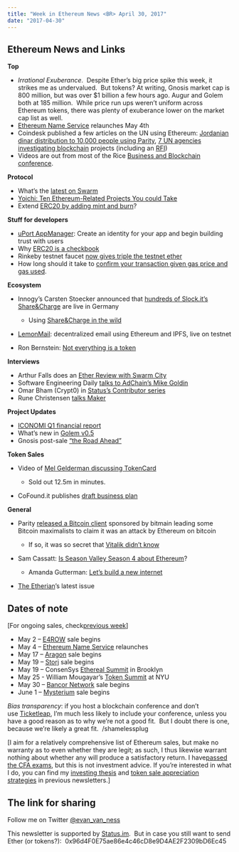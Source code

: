 ```yaml
---
title: "Week in Ethereum News <BR> April 30, 2017"
date: "2017-04-30"
---
```


## Ethereum News and Links  

**Top**

- _Irrational Exuberance_.  Despite Ether’s big price spike this week, it strikes me as undervalued.  But tokens? At writing, Gnosis market cap is 800 million, but was over $1 billion a few hours ago. Augur and Golem both at 185 million.  While price run ups weren’t uniform across Ethereum tokens, there was plenty of exuberance lower on the market cap list as well.
- [Ethereum Name Service](https://t.umblr.com/redirect?z=https%3A%2F%2Fmedium.com%2Fthe-ethereum-name-service%2Fannouncing-the-ethereum-name-service-relaunch-date-4390af6dd9a2&t=MWVmMDZmNmE2MDdjN2I3MGNlMjZkZjA4ZGEzMDJjZTllOTYyMWU5MCxMcFlFMUJJWA%3D%3D&b=t%3AQ8svKXOQOFn4j1wJ-IeWRA&p=https%3A%2F%2Fwww.weekinethereum.com%2Fpost%2F160233722088%2Fapril-30-2017&m=0) relaunches May 4th
- Coindesk published a few articles on the UN using Ethereum: [Jordanian dinar distribution to 10,000 people using Parity](https://t.umblr.com/redirect?z=http%3A%2F%2Fwww.coindesk.com%2Fthe-united-nations-just-launched-its-first-large-scale-ethereum-test%2F&t=ZDY1ODJjOGZjNmViMzBjOWQxMDgzZTI4NjgxYmVhNzYyNzc4Nzc3NSxMcFlFMUJJWA%3D%3D&b=t%3AQ8svKXOQOFn4j1wJ-IeWRA&p=https%3A%2F%2Fwww.weekinethereum.com%2Fpost%2F160233722088%2Fapril-30-2017&m=0), [7 UN agencies investigating blockchain](https://t.umblr.com/redirect?z=http%3A%2F%2Fwww.coindesk.com%2F7-united-nations-agencies-are-now-investigating-blockchain-applications%2F&t=ZWIyNjQ4ZmNlNDgzYTQyMDg4ODljM2FhZDdkZjAzZmRlMWNhYTIyYSxMcFlFMUJJWA%3D%3D&b=t%3AQ8svKXOQOFn4j1wJ-IeWRA&p=https%3A%2F%2Fwww.weekinethereum.com%2Fpost%2F160233722088%2Fapril-30-2017&m=0) projects (including an [RFI](https://t.umblr.com/redirect?z=https%3A%2F%2Fwww.unops.org%2FApplyBO%2FFile.aspx%2FUNOPS-2017-RFI-Blockchain-001-2%2520.pdf%3FAttachmentID%3D11df148d-ee13-43ee-9fdc-2a07a42777b1&t=NjYzZTJhYjU1OTc3OGE2N2FjNzEzZGM1NWUxMjEzOTQ1YjUxZDcwZixMcFlFMUJJWA%3D%3D&b=t%3AQ8svKXOQOFn4j1wJ-IeWRA&p=https%3A%2F%2Fwww.weekinethereum.com%2Fpost%2F160233722088%2Fapril-30-2017&m=0))
- Videos are out from most of the Rice [Business and Blockchain conference](https://t.umblr.com/redirect?z=https%3A%2F%2Fwww.youtube.com%2Fuser%2Fjonesgraduateschool%2Fvideos&t=OWFmMGQzNDEzODAzNzhjOWMzZTIwOGMwN2FjOGVmZjNjZWZmOTM5MyxMcFlFMUJJWA%3D%3D&b=t%3AQ8svKXOQOFn4j1wJ-IeWRA&p=https%3A%2F%2Fwww.weekinethereum.com%2Fpost%2F160233722088%2Fapril-30-2017&m=0).

**Protocol**

- What’s the [latest on Swarm](https://t.umblr.com/redirect?z=https%3A%2F%2Fwww.reddit.com%2Fr%2Fethereum%2Fcomments%2F68gwma%2Fwhat_is_the_status_of_swarm%2Fdgzd71w%2F%3Fcontext%3D3&t=NGRlMzJmOTRmMmIzODBjOTA1OGEwM2JlOWFkOGQ3MmQ5OTY2YjllOSxMcFlFMUJJWA%3D%3D&b=t%3AQ8svKXOQOFn4j1wJ-IeWRA&p=https%3A%2F%2Fwww.weekinethereum.com%2Fpost%2F160233722088%2Fapril-30-2017&m=0)
- [Yoichi: Ten Ethereum-Related Projects You could Take](https://t.umblr.com/redirect?z=https%3A%2F%2Fmedium.com%2F%40pirapira%2Ften-ethereum-related-pending-projects-you-could-take-c828a2dce88e&t=MjkxMmMxMmQ2ZDZkM2YxNTFhYjE5NTg3ZTgyOGIzYmFmNWE3NzZiYyxMcFlFMUJJWA%3D%3D&b=t%3AQ8svKXOQOFn4j1wJ-IeWRA&p=https%3A%2F%2Fwww.weekinethereum.com%2Fpost%2F160233722088%2Fapril-30-2017&m=0)
- Extend [ERC20 by adding mint and burn](https://t.umblr.com/redirect?z=https%3A%2F%2Fgithub.com%2Fethereum%2FEIPs%2Fpull%2F621&t=OTM0NDc0YmIwMzI2MDJiOTkzODI2MWNkMjIwYjk1YjJiMjVhZjc3YSxMcFlFMUJJWA%3D%3D&b=t%3AQ8svKXOQOFn4j1wJ-IeWRA&p=https%3A%2F%2Fwww.weekinethereum.com%2Fpost%2F160233722088%2Fapril-30-2017&m=0)?

**Stuff for developers**

- [uPort AppManager](https://t.umblr.com/redirect?z=https%3A%2F%2Fmedium.com%2Fuport%2Fuport-app-manager-create-an-identity-for-your-app-8e7a65a7bf4c&t=MDZmOTRjNjQ0ZTg2ODk2ZDY1ZmIwZDRmZTdmYTIyZmJlOGVjOGI4OCxMcFlFMUJJWA%3D%3D&b=t%3AQ8svKXOQOFn4j1wJ-IeWRA&p=https%3A%2F%2Fwww.weekinethereum.com%2Fpost%2F160233722088%2Fapril-30-2017&m=0): Create an identity for your app and begin building trust with users
- Why [ERC20 is a checkbook](https://t.umblr.com/redirect?z=https%3A%2F%2Fmedium.com%2F%40deviatefish%2Faudits-and-erc20-tokens-c3bd59f7ebb2&t=MGU1OWVlOWRmZWRmNjMxMTI0YTVkYjcyYmFkOGE0Y2U3NzYwYzlhYSxMcFlFMUJJWA%3D%3D&b=t%3AQ8svKXOQOFn4j1wJ-IeWRA&p=https%3A%2F%2Fwww.weekinethereum.com%2Fpost%2F160233722088%2Fapril-30-2017&m=0)
- Rinkeby testnet faucet [now gives triple the testnet ether](https://t.umblr.com/redirect?z=https%3A%2F%2Fwww.reddit.com%2Fr%2Fethereum%2Fcomments%2F68snz2%2Fbumped_rinkeby_faucet_limits_added_withdrawal%2F&t=YmE4MmYwNTU0MmM3MDNhNjk2N2Y4YzI4NjdmMWQyYjhkZDIyMGE0MixMcFlFMUJJWA%3D%3D&b=t%3AQ8svKXOQOFn4j1wJ-IeWRA&p=https%3A%2F%2Fwww.weekinethereum.com%2Fpost%2F160233722088%2Fapril-30-2017&m=0)
- How long should it take to [confirm your transaction given gas price and gas used](https://t.umblr.com/redirect?z=http%3A%2F%2Fethgasstation.info%2Fcalculator.php&t=YzNlNzk5YWI0NjFjMmU4MzRmYzIzZDhkMjIzYmJhZjQyNzE4ZTIzYSxMcFlFMUJJWA%3D%3D&b=t%3AQ8svKXOQOFn4j1wJ-IeWRA&p=https%3A%2F%2Fwww.weekinethereum.com%2Fpost%2F160233722088%2Fapril-30-2017&m=0).

**Ecosystem**

- Innogy’s Carsten Stoecker announced that [hundreds of Slock.it’s Share&Charge](https://twitter.com/CarstenStoecker/status/857708084801806337) are live in Germany
    - Using [Share&Charge in the wild](https://t.umblr.com/redirect?z=https%3A%2F%2Fwww.reddit.com%2Fr%2Fethereum%2Fcomments%2F68n6lq%2Fcharged_a_bmw_i3_at_a_blockchainified_sharecharge%2F&t=NzViZDdiYjkzY2U4ZWYxOTgxMGMwZDM0OTAxYWM2MGU5MDRkMDZmNSxMcFlFMUJJWA%3D%3D&b=t%3AQ8svKXOQOFn4j1wJ-IeWRA&p=https%3A%2F%2Fwww.weekinethereum.com%2Fpost%2F160233722088%2Fapril-30-2017&m=0)  
        
- [LemonMail](https://t.umblr.com/redirect?z=https%3A%2F%2Fwww.reddit.com%2Fr%2Fethereum%2Fcomments%2F68tyhn%2Flemonmail_dapp_a_decentralized_email_service%2F&t=MjdhNzA2MjE2ZDEyNzczN2RjMjAzYTQzMjk4ZWUxNDM0YjQ4NDVmMSxMcFlFMUJJWA%3D%3D&b=t%3AQ8svKXOQOFn4j1wJ-IeWRA&p=https%3A%2F%2Fwww.weekinethereum.com%2Fpost%2F160233722088%2Fapril-30-2017&m=0): decentralized email using Ethereum and IPFS, live on testnet
- Ron Bernstein: [Not everything is a token](https://t.umblr.com/redirect?z=http%3A%2F%2Fblog.augur.net%2Fnot-everything-is-a-token%2F&t=NWU5NmZlMDViZTg4Y2JhNzNkZjNiNDYyMzlhNTM2MWM1OGMyMjIzYSxMcFlFMUJJWA%3D%3D&b=t%3AQ8svKXOQOFn4j1wJ-IeWRA&p=https%3A%2F%2Fwww.weekinethereum.com%2Fpost%2F160233722088%2Fapril-30-2017&m=0)

**Interviews**

- Arthur Falls does an [Ether Review with Swarm City](https://t.umblr.com/redirect?z=https%3A%2F%2Fetherreview.info%2Fthe-ether-review-64-conversations-with-the-swarm-5ed15910b232&t=NmI5NWVhZTAwYjJmM2ViZjBhNDk2OWQ5ZDcxNDU3YjVlMWI4MjVmOSxMcFlFMUJJWA%3D%3D&b=t%3AQ8svKXOQOFn4j1wJ-IeWRA&p=https%3A%2F%2Fwww.weekinethereum.com%2Fpost%2F160233722088%2Fapril-30-2017&m=0)
- Software Engineering Daily [talks to AdChain’s Mike Goldin](https://t.umblr.com/redirect?z=https%3A%2F%2Fsoftwareengineeringdaily.com%2F2017%2F04%2F06%2Fblockchain-applications-with-mike-goldin%2F&t=ZTk1YTJhNjFjYzczOGMxODhiM2FhNmJlNmVkMjc5ODVhYjY0YWEyYSxMcFlFMUJJWA%3D%3D&b=t%3AQ8svKXOQOFn4j1wJ-IeWRA&p=https%3A%2F%2Fwww.weekinethereum.com%2Fpost%2F160233722088%2Fapril-30-2017&m=0)
- Omar Bham (Crypt0) in [Status’s Contributor series](https://t.umblr.com/redirect?z=https%3A%2F%2Fblog.status.im%2Fethereum-contributors-series-issue-06-omar-bham-ac4ff3fff630&t=MGQ3ZDE5YTc2NzA1MDA5OTE2YjUzOTgwNTQ1NGE2ZDNlZGMyMDEzNixMcFlFMUJJWA%3D%3D&b=t%3AQ8svKXOQOFn4j1wJ-IeWRA&p=https%3A%2F%2Fwww.weekinethereum.com%2Fpost%2F160233722088%2Fapril-30-2017&m=0)
- Rune Christensen [talks Maker](https://t.umblr.com/redirect?z=https%3A%2F%2Fblog.status.im%2Fethereum-dapp-creators-issue-09-maker-552080f81072&t=YzU3NDMzN2IzZmMyMzEyMDdiYmIxY2JkMDE4Y2I5NWI4YjVmZmVjZCxMcFlFMUJJWA%3D%3D&b=t%3AQ8svKXOQOFn4j1wJ-IeWRA&p=https%3A%2F%2Fwww.weekinethereum.com%2Fpost%2F160233722088%2Fapril-30-2017&m=0)

**Project Updates**

- [ICONOMI Q1 financial report](https://t.umblr.com/redirect?z=https%3A%2F%2Fmedium.com%2Ficonominet%2Ficonomi-financial-report-q1-2017-a1b9dff59e2c&t=MDRlMTg4M2M5ZTA4OTk5OGJhZmQ0ZjcwYjQ1NTdiZWM5YTE1ZDU3MixMcFlFMUJJWA%3D%3D&b=t%3AQ8svKXOQOFn4j1wJ-IeWRA&p=https%3A%2F%2Fwww.weekinethereum.com%2Fpost%2F160233722088%2Fapril-30-2017&m=0)
- What’s new in [Golem v0.5](https://t.umblr.com/redirect?z=https%3A%2F%2Fblog.golemproject.net%2Fwhats-new-in-golem-v0-5-59479fc3123f&t=ZWE1MjU0ODBjZDRiMDkyODgwYmE5YjhhZjg4YTdjODM3MmNlZTc5MCxMcFlFMUJJWA%3D%3D&b=t%3AQ8svKXOQOFn4j1wJ-IeWRA&p=https%3A%2F%2Fwww.weekinethereum.com%2Fpost%2F160233722088%2Fapril-30-2017&m=0)
- Gnosis post-sale [“the Road Ahead”](https://t.umblr.com/redirect?z=https%3A%2F%2Fblog.gnosis.pm%2Fthanks-thoughts-and-the-road-ahead-6f7e3bd2fbc4&t=YWQ1ZmYxODVjM2Y2ZjBiZTlkZTU2MzBhMDhhYmJiOWM0MWIzMTgxMyxMcFlFMUJJWA%3D%3D&b=t%3AQ8svKXOQOFn4j1wJ-IeWRA&p=https%3A%2F%2Fwww.weekinethereum.com%2Fpost%2F160233722088%2Fapril-30-2017&m=0)

  
**Token Sales**

- Video of [Mel Gelderman discussing TokenCard](https://t.umblr.com/redirect?z=https%3A%2F%2Fyoutu.be%2Fqu6gYa4MXj8&t=MmYwZTdkYjUxOThiNGQ0NGM4YTA2NTRkYWE5ZDUwNzkxOGMxNDc1ZSxMcFlFMUJJWA%3D%3D&b=t%3AQ8svKXOQOFn4j1wJ-IeWRA&p=https%3A%2F%2Fwww.weekinethereum.com%2Fpost%2F160233722088%2Fapril-30-2017&m=0)
    - Sold out 12.5m in minutes.  
        
- CoFound.it publishes [draft business plan](https://t.umblr.com/redirect?z=http%3A%2F%2Fcofound.it%2FCofoundit_business_plan.pdf&t=ODFiYTI1NDg1N2U2OGExZGNiYTE3ZTYxM2VkZWYxNGI4NDU0ZDUyZSxMcFlFMUJJWA%3D%3D&b=t%3AQ8svKXOQOFn4j1wJ-IeWRA&p=https%3A%2F%2Fwww.weekinethereum.com%2Fpost%2F160233722088%2Fapril-30-2017&m=0)

**General**

- Parity [released a Bitcoin client](https://t.umblr.com/redirect?z=https%3A%2F%2Fwww.reddit.com%2Fr%2Fethereum%2Fcomments%2F67wohs%2Fparitytechparitybitcoin%2F&t=YTk1OGZlZGNhMTkxZDRkMGQ0YmE3NjJjMWUyY2VhZThhMmE0OTIzZSxMcFlFMUJJWA%3D%3D&b=t%3AQ8svKXOQOFn4j1wJ-IeWRA&p=https%3A%2F%2Fwww.weekinethereum.com%2Fpost%2F160233722088%2Fapril-30-2017&m=0) sponsored by bitmain leading some Bitcoin maximalists to claim it was an attack by Ethereum on bitcoin
    - If so, it was so secret that [Vitalik didn’t know](https://t.umblr.com/redirect?z=https%3A%2F%2Fnp.reddit.com%2Fr%2FBitcoin%2Fcomments%2F67woyi%2Fparitytechparitybitcoin%2Fdgtzyix%2F&t=MGU0OThiOTkxMGFjMDE2OTcwNjI5ZmZlZDQ1MzQ0Y2EyMjRlNjc3MixMcFlFMUJJWA%3D%3D&b=t%3AQ8svKXOQOFn4j1wJ-IeWRA&p=https%3A%2F%2Fwww.weekinethereum.com%2Fpost%2F160233722088%2Fapril-30-2017&m=0)  
        
- Sam Cassatt: [Is Season Valley Season 4 about Ethereum](https://t.umblr.com/redirect?z=https%3A%2F%2Fmedia.consensys.net%2Fis-silicon-valley-season-4-about-ethereum-102174d7ed76&t=OTVmZmFlNmQ4MjYyZGZiZTQyNGU1OTc1MTcyYTFhODA1MjUwMjM4YixMcFlFMUJJWA%3D%3D&b=t%3AQ8svKXOQOFn4j1wJ-IeWRA&p=https%3A%2F%2Fwww.weekinethereum.com%2Fpost%2F160233722088%2Fapril-30-2017&m=0)?
    - Amanda Gutterman: [Let’s build a new internet](https://t.umblr.com/redirect?z=https%3A%2F%2Fmedia.consensys.net%2Flets-build-a-new-internet-4d897def3f66&t=NzcyN2U4ZmQwMmI4OGY4NDYzMjUwN2RlZTg2OTEyZjVkZDMwMTRmNyxMcFlFMUJJWA%3D%3D&b=t%3AQ8svKXOQOFn4j1wJ-IeWRA&p=https%3A%2F%2Fwww.weekinethereum.com%2Fpost%2F160233722088%2Fapril-30-2017&m=0)  
        
- [The Etherian](https://t.umblr.com/redirect?z=https%3A%2F%2Ftheetherian.wordpress.com%2F2017%2F05%2F01%2Fthe-etherian-monday-may-1st-2017%2F&t=NTFhYmM0MmU5MDVhM2M5YzJjZTBhNTgzNDJhODUzODk3ZmU5Y2RjYyxMcFlFMUJJWA%3D%3D&b=t%3AQ8svKXOQOFn4j1wJ-IeWRA&p=https%3A%2F%2Fwww.weekinethereum.com%2Fpost%2F160233722088%2Fapril-30-2017&m=0)’s latest issue

## Dates of note

\[For ongoing sales, check[previous week](http://www.weekinethereum.com/post/160051554898/april-23-2017-released-late-on-april-26)\]

- May 2 – [E4ROW](https://t.umblr.com/redirect?z=http%3A%2F%2Fwww.e4row.co.il%2Fcontribute&t=YTI5ZTMwNGJkMDhkNjlkYjk1Njg3ODU2YTg3OTdlMmQ2YzViZmE4NCxMcFlFMUJJWA%3D%3D&b=t%3AQ8svKXOQOFn4j1wJ-IeWRA&p=https%3A%2F%2Fwww.weekinethereum.com%2Fpost%2F160233722088%2Fapril-30-2017&m=0) sale begins
- May 4 – [Ethereum Name Service](https://t.umblr.com/redirect?z=http%3A%2F%2Fregistrar.ens.domains%2F&t=NTQ2ZmI1ZGQzZmFkZjU0MmQ2MTU3N2VkYzFlNDNkNjM5N2UzNzFiZSxMcFlFMUJJWA%3D%3D&b=t%3AQ8svKXOQOFn4j1wJ-IeWRA&p=https%3A%2F%2Fwww.weekinethereum.com%2Fpost%2F160233722088%2Fapril-30-2017&m=0) relaunches
- May 17 – [Aragon](https://t.umblr.com/redirect?z=https%3A%2F%2Faragon.one%2F&t=MTZmNTA1ZDdjMjkxZGRiMGE2MThlZDNjMmQwOTlmZjQwMTA1MzA0YSxMcFlFMUJJWA%3D%3D&b=t%3AQ8svKXOQOFn4j1wJ-IeWRA&p=https%3A%2F%2Fwww.weekinethereum.com%2Fpost%2F160233722088%2Fapril-30-2017&m=0) sale begins
- May 19 – [Storj](https://t.umblr.com/redirect?z=https%3A%2F%2Fstorj.io%2Ftokensale&t=MDAxNDFkNmE1MGY3ODYyOWQyZTQ1ZDdkY2ZiZGE4YzkwNGE4NjdkOSxMcFlFMUJJWA%3D%3D&b=t%3AQ8svKXOQOFn4j1wJ-IeWRA&p=https%3A%2F%2Fwww.weekinethereum.com%2Fpost%2F160233722088%2Fapril-30-2017&m=0) sale begins
- May 19 – ConsenSys [Ethereal Summit](https://t.umblr.com/redirect?z=https%3A%2F%2Fetherealsummit.com%2Ftickets&t=NDI1ZDdkZDdkMWUyMGRkNDg0MWQwYTM0MjNmZjdhYWMzNWNmYzM0MyxMcFlFMUJJWA%3D%3D&b=t%3AQ8svKXOQOFn4j1wJ-IeWRA&p=https%3A%2F%2Fwww.weekinethereum.com%2Fpost%2F160233722088%2Fapril-30-2017&m=0) in Brooklyn
- May 25 - William Mougayar’s [Token Summit](https://t.umblr.com/redirect?z=http%3A%2F%2Ftokensummit.com%2F&t=ZWQzZWUwOTcwZjRhOGYzNGFhMmZjOGVkNjcyNThjYmNhZTQ0YTA2NSxMcFlFMUJJWA%3D%3D&b=t%3AQ8svKXOQOFn4j1wJ-IeWRA&p=https%3A%2F%2Fwww.weekinethereum.com%2Fpost%2F160233722088%2Fapril-30-2017&m=0) at NYU
- May 30 – [Bancor Network](https://t.umblr.com/redirect?z=https%3A%2F%2Fwww.bancor.network%2F&t=NzkzOTY1YTlmYWI5MTI0ZTA4MGEwZjAwMTJkYTQ1ZTQwYzBkODBmOCxMcFlFMUJJWA%3D%3D&b=t%3AQ8svKXOQOFn4j1wJ-IeWRA&p=https%3A%2F%2Fwww.weekinethereum.com%2Fpost%2F160233722088%2Fapril-30-2017&m=0) sale begins
- June 1 – [Mysterium](https://t.umblr.com/redirect?z=https%3A%2F%2Fmysterium.network%2F&t=NzRmMTYwM2I4MzY4MzEyOGI3MDBmOGY4ODZlNGNmMmU2MWE4NmJhOCxMcFlFMUJJWA%3D%3D&b=t%3AQ8svKXOQOFn4j1wJ-IeWRA&p=https%3A%2F%2Fwww.weekinethereum.com%2Fpost%2F160233722088%2Fapril-30-2017&m=0) sale begins

_Bias transparency_: if you host a blockchain conference and don’t use [Ticketleap](https://t.umblr.com/redirect?z=http%3A%2F%2Fwww.ticketleap.com%2F&t=N2ZlNDRjODc2MmIwMDZhNzUxZjJiNjkyYjE2MGY2MDMwMTY3NTUwMCxMcFlFMUJJWA%3D%3D&b=t%3AQ8svKXOQOFn4j1wJ-IeWRA&p=https%3A%2F%2Fwww.weekinethereum.com%2Fpost%2F160233722088%2Fapril-30-2017&m=0), I’m much less likely to include your conference, unless you have a good reason as to why we’re not a good fit.  But I doubt there is one, because we’re likely a great fit.  /shamelessplug

\[I aim for a relatively comprehensive list of Ethereum sales, but make no warranty as to even whether they are legit; as such, I thus likewise warrant nothing about whether any will produce a satisfactory return. I have[passed the CFA exams](https://t.umblr.com/redirect?z=http%3A%2F%2Fwww.evanvanness.com%2Fpost%2F144767932386%2Fprepare-effectively-for-the-cfa-exam-how-to-skip&t=ZDgzMTdhZmQ5ODRmMGU0YjhkMmQzZDQ5NDA4ZDA5ZjI4ZTc0NGJjNSxMcFlFMUJJWA%3D%3D&b=t%3AQ8svKXOQOFn4j1wJ-IeWRA&p=https%3A%2F%2Fwww.weekinethereum.com%2Fpost%2F160233722088%2Fapril-30-2017&m=0), but this is not investment advice. If you’re interested in what I do, you can find my [investing thesis](http://www.weekinethereum.com/post/155180529233/august-28-2016) and [token sale appreciation strategies](http://www.weekinethereum.com/post/155180207393/september-4-2016) in previous newsletters.\]

## The link for sharing

Follow me on Twitter [@evan\_van\_ness](https://twitter.com/evan_van_ness)

This newsletter is supported by [Status.im](https://t.umblr.com/redirect?z=https%3A%2F%2Fstatus.im%2F&t=MzMxNDEwMTM0MDU4ZDhmNDg2YjE3Yjg1ZTA0NDFlNjg4Y2UyYjQ1ZixMcFlFMUJJWA%3D%3D&b=t%3AQ8svKXOQOFn4j1wJ-IeWRA&p=https%3A%2F%2Fwww.weekinethereum.com%2Fpost%2F160233722088%2Fapril-30-2017&m=0).  But in case you still want to send Ether (or tokens?):  0x96d4F0E75ae86e4c46cD8e9D4AE2F2309bD6Ec45
